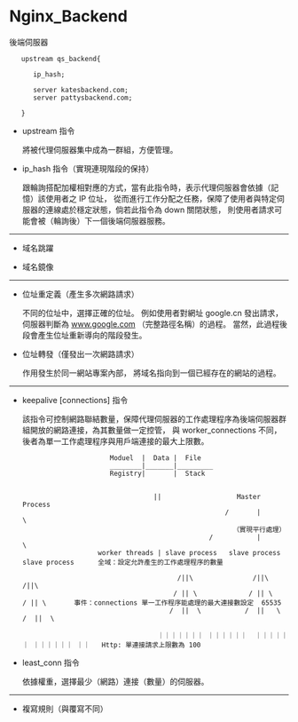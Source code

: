# Nginx_Backend
後端伺服器


       upstream qs_backend{
       
          ip_hash;
          
          server katesbackend.com;
          server pattysbackend.com;
       
       }


* upstream 指令

   將被代理伺服器集中成為一群組，方便管理。

* ip_hash 指令（實現連現階段的保持）

   跟輪詢搭配加權相對應的方式，當有此指令時，表示代理伺服器會依據（記憶）該使用者之 IP 位址，
   從而進行工作分配之任務，保障了使用者與特定伺服器的連線處於穩定狀態，倘若此指令為 down 關閉狀態，
   則使用者請求可能會被（輪詢後）下一個後端伺服器服務。

------------------------

* 域名跳躍

* 域名鏡像

------------------------

* 位址重定義（產生多次網路請求）

  不同的位址中，選擇正確的位址。
  例如使用者對網址 google.cn 發出請求，伺服器判斷為 www.google.com （完整路徑名稱）的過程。
  當然，此過程後段會產生位址重新導向的階段發生。

* 位址轉發（僅發出一次網路請求）

  作用發生於同一網站專案內部，
  將域名指向到一個已經存在的網站的過程。
  
------------------------

* keepalive [connections] 指令

   該指令可控制網路聯結數量，保障代理伺服器的工作處理程序為後端伺服器群組開放的網路連接，為其數量做一定控管，
   與 worker_connections 不同，後者為單一工作處理程序與用戶端連接的最大上限數。


                            Moduel  |  Data |  File
                            ________|_______|_________
                            Registry|       |  Stack
                            
                            
                                       ||                   Master Process
                                                         /       |         \
                                                           （實現平行處理）
                                                     /           |            \
                         worker threads | slave process   slave process   slave process      全域：設定允許產生的工作處理程序的數量
                         
                                             /||\               /||\             /||\         
                                            / || \             / || \           / || \       事件：connections 單一工作程序能處理的最大連接數設定  65535  
                                           /  ||  \           /  ||   \        /  ||  \    
                                           
                                        ｜｜｜｜｜｜｜ ｜｜｜｜｜｜  ｜｜｜｜｜｜ ｜｜｜｜｜｜ ｜｜   Http: 單連接請求上限數為 100                             





* least_conn 指令

  依據權重，選擇最少（網路）連接（數量）的伺服器。

------------------------

* 複寫規則（與覆寫不同）


